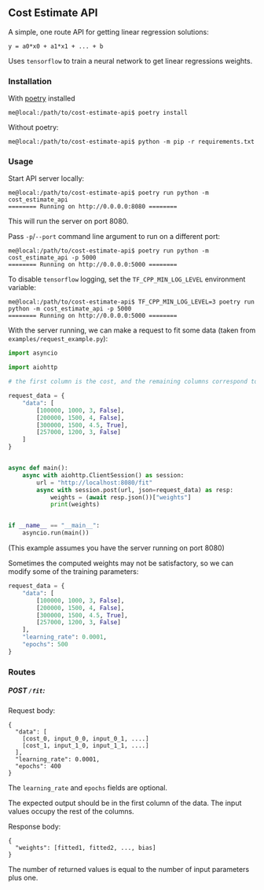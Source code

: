 ## Cost Estimate API

A simple, one route API for getting linear regression solutions:

```
y = a0*x0 + a1*x1 + ... + b
```

Uses `tensorflow` to train a neural network to get linear regressions weights.

### Installation

With [poetry](https://python-poetry.org/) installed

```
me@local:/path/to/cost-estimate-api$ poetry install
```

Without poetry:

```
me@local:/path/to/cost-estimate-api$ python -m pip -r requirements.txt
```

### Usage

Start API server locally:

```
me@local:/path/to/cost-estimate-api$ poetry run python -m cost_estimate_api
======== Running on http://0.0.0.0:8080 ========
```

This will run the server on port 8080.

Pass `-p`/`--port` command line argument to run on a different port:

```
me@local:/path/to/cost-estimate-api$ poetry run python -m cost_estimate_api -p 5000
======== Running on http://0.0.0.0:5000 ========
```

To disable `tensorflow` logging, set the `TF_CPP_MIN_LOG_LEVEL` environment variable:

```
me@local:/path/to/cost-estimate-api$ TF_CPP_MIN_LOG_LEVEL=3 poetry run python -m cost_estimate_api -p 5000
======== Running on http://0.0.0.0:5000 ========
```

With the server running, we can make a request to fit some data (taken from `examples/request_example.py`):

```python
import asyncio

import aiohttp

# the first column is the cost, and the remaining columns correspond to Square Footage, Bedrooms, and the presence of a Swimming pool, respectively .

request_data = {
    "data": [
        [100000, 1000, 3, False],
        [200000, 1500, 4, False],
        [300000, 1500, 4.5, True],
        [257000, 1200, 3, False]
    ]
}


async def main():
    async with aiohttp.ClientSession() as session:
        url = "http://localhost:8080/fit"
        async with session.post(url, json=request_data) as resp:
            weights = (await resp.json())["weights"]
            print(weights)


if __name__ == "__main__":
    asyncio.run(main())
```

(This example assumes you have the server running on port 8080)

Sometimes the computed weights may not be satisfactory, so we can modify some of the training parameters:

```python
request_data = {
    "data": [
        [100000, 1000, 3, False],
        [200000, 1500, 4, False],
        [300000, 1500, 4.5, True],
        [257000, 1200, 3, False]
    ],
    "learning_rate": 0.0001,
    "epochs": 500
}
```

### Routes

##### POST `/fit`:

Request body:

```
{
  "data": [
    [cost_0, input_0_0, input_0_1, ....]
    [cost_1, input_1_0, input_1_1, ....]
  ],
  "learning_rate": 0.0001,
  "epochs": 400
}
```

The `learning_rate` and `epochs` fields are optional.

The expected output should be in the first column of the data. The input values occupy the rest of the columns.

Response body:

```
{
  "weights": [fitted1, fitted2, ..., bias]
}
```

The number of returned values is equal to the number of input parameters plus one.

